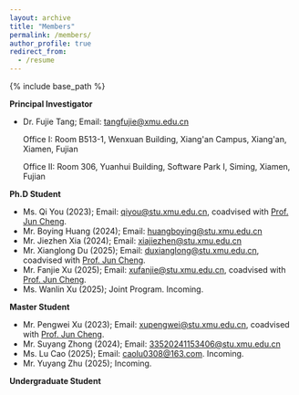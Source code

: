```yaml
---
layout: archive
title: "Members"
permalink: /members/
author_profile: true
redirect_from:
  - /resume
---
```



{% include base_path %}

**Principal Investigator**

* Dr. Fujie Tang; Email: [tangfujie@xmu.edu.cn](tangfujie@xmu.edu.cn)

  Office I: Room B513-1, Wenxuan Building, Xiang'an Campus, Xiang'an, Xiamen, Fujian

  Office II: Room 306, Yuanhui Building, Software Park I, Siming, Xiamen, Fujian

**Ph.D Student**

* Ms. Qi You (2023); Email: [qiyou@stu.xmu.edu.cn](qiyou@stu.xmu.edu.cn), coadvised with [Prof. Jun Cheng](https://www.cheng-group.net/).
* Mr. Boying Huang (2024); Email: [huangboying@stu.xmu.edu.cn](huangboying@stu.xmu.edu.cn)
* Mr. Jiezhen Xia (2024); Email: [xiajiezhen@stu.xmu.edu.cn](xiajiezhen@stu.xmu.edu.cn)
* Mr. Xianglong Du (2025); Email: [duxianglong@stu.xmu.edu.cn](duxianglong@stu.xmu.edu.cn), coadvised with [Prof. Jun Cheng](https://www.cheng-group.net/).
* Mr. Fanjie Xu (2025); Email: [xufanjie@stu.xmu.edu.cn](xufanjie@stu.xmu.edu.cn), coadvised with [Prof. Jun Cheng](https://www.cheng-group.net/).
* Ms. Wanlin Xu (2025); Joint Program. Incoming.

**Master Student**


* Mr. Pengwei Xu (2023); Email: [xupengwei@stu.xmu.edu.cn](xupengwei@stu.xmu.edu.cn), coadvised with [Prof. Jun Cheng](https://www.cheng-group.net/).
* Mr. Suyang Zhong (2024); Email: [33520241153406@stu.xmu.edu.cn](33520241153406@stu.xmu.edu.cn)
* Ms. Lu Cao (2025); Email: [caolu0308@163.com](caolu0308@163.com). Incoming.
* Mr. Yuyang Zhu (2025); Incoming.

**Undergraduate Student**

